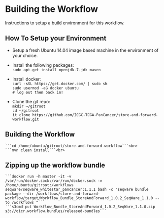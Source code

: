 # Building the Workflow

Instructions to setup a build environment for this workflow.

## How To Setup your Environment

  - Setup a fresh Ubuntu 14.04 image based machine in the environment of your choice.

  - Install the following packages:<br>
    ```sudo apt-get install openjdk-7-jdk maven```<br>

  - Install docker:<br>
    ```curl -sSL https://get.docker.com/ | sudo sh```<br>
    ```sudo usermod -aG docker ubuntu```<br>
    ```# log out then back in!```<br>

  - Clone the git repo:<br>
    ```mkdir ~/gitroot```<br>
    ```cd ~/gitroot```<br>
    ```it clone https://github.com/ICGC-TCGA-PanCancer/store-and-forward-workflow.git```<br>

## Building the Workflow

    ```cd /home/ubuntu/gitroot/store-and-forward-workflow```<br>
    ```mvn clean install```<br>

## Zipping up the workflow bundle
    ```docker run -h master -it -v /var/run/docker.sock:/var/run/docker.sock -v /home/ubuntu/gitroot:/workflows seqware/seqware_whitestar_pancancer:1.1.1 bash -c "seqware bundle package --dir /workflows/store-and-forward-workflow/target/Workflow_Bundle_StoreAndForward_1.0.2_SeqWare_1.1.0 --to /workflows "```
    ```s3cmd put Workflow_Bundle_StoreAndForward_1.0.2_SeqWare_1.1.0.zip s3://oicr.workflow.bundles/released-bundles```
    
